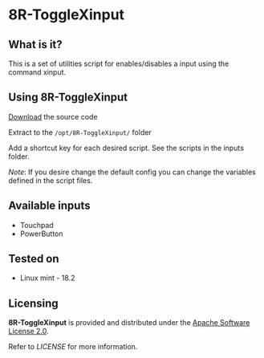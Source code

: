 # 8R-ToggleXinput

## What is it?

This is a set of utilities script for enables/disables a input using the command xinput.

## Using 8R-ToggleXinput

[Download](https://github.com/InfinityRefactoring/8R-ToggleXinput/archive/master.zip) the source code

Extract to the `/opt/8R-ToggleXinput/` folder

Add a shortcut key for each desired script. See the scripts in the inputs folder.

*Note*: If you desire change the default config you can change the variables defined in the script files.

## Available inputs

* Touchpad
* PowerButton

## Tested on

* Linux mint - 18.2

## Licensing

**8R-ToggleXinput** is provided and distributed under the [Apache Software License 2.0](http://www.apache.org/licenses/LICENSE-2.0).

Refer to *LICENSE* for more information.
